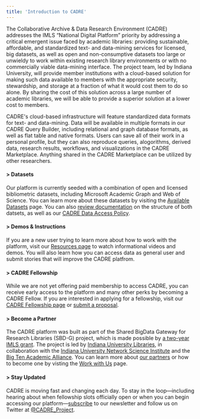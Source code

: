 ```yaml
---
title: 'Introduction to CADRE'
---
```


The Collaborative Archive & Data Research Environment (CADRE) addresses the IMLS “National Digital Platform” priority by addressing a critical emergent issue faced by academic libraries: providing sustainable, affordable, and standardized text- and data-mining services for licensed, big datasets, as well as open and non-consumptive datasets too large or unwieldy to work within existing research library environments or with no commercially viable data-mining interface. The project team, led by Indiana University, will provide member institutions with a cloud-based solution for making such data available to members with the appropriate security, stewardship, and storage at a fraction of what it would cost them to do so alone. By sharing the cost of this solution across a large number of academic libraries, we will be able to provide a superior solution at a lower cost to members. 

CADRE's cloud-based infrastructure will feature standardized data formats for text- and data-mining. Data will be available in multiple formats in our CADRE Query Builder, including relational and graph database formats, as well as flat table and native formats. Users can save all of their work in a personal profile, but they can also reproduce queries, alogorithms, derived data, research results, workflows, and visualizations in the CADRE Marketplace. Anything shared in the CADRE Marketplace can be utilized by other researchers.

#### > Datasets ##### 
Our platform is currently seeded with a combination of open and licensed bibliometric datasets, including Microsoft Academic Graph and Web of Science. You can learn more about these datasets by visiting the [Available Datasets](https://cadre.iu.edu/about-cadre/available-datasets) page. You can also [review documentation](https://cadre.iu.edu/resources/documentation) on the structure of both datsets, as well as our [CADRE Data Access Policy](https://cadre.iu.edu/resources/data-access-policy).

#### > Demos & Instructions ####
If you are a new user trying to learn more about how to work with the platform, visit our [Resources page](https://cadre.iu.edu/resources) to watch informational videos and demos. You will also learn how you can access data as general user and submit stories that will improve the CADRE platfrom.

#### > CADRE Fellowship ####
While we are not yet offering paid membership to access CADRE, you can receive early access to the platform and many other perks by becoming a CADRE Fellow. If you are interested in applying for a fellowship, visit our [CADRE Fellowship page](https://cadre.iu.edu/work-with-us/cadre-fellowship) or [submit a proposal](https://iuni.iu.edu/resources/cadre/fellowship-proposal-form). 

#### > Become a Partner ####
The CADRE platform was built as part of the Shared BigData Gateway for Research Libraries (SBD-G) project, which is made possible by [a two-year IMLS grant](https://www.imls.gov/grants/awarded/lg-70-18-0202-18). The project is led by [Indiana University Libraries](https://libraries.indiana.edu/), in collaboration with the [Indiana University Network Science Institute](https://iuni.iu.edu/) and the [Big Ten Academic Alliance](http://www.btaa.org/). You can learn more about [our partners](https://cadre.iu.edu/work-with-us) or how to become one by visting the [Work with Us](https://cadre.iu.edu/work-with-us) page. 

#### > Stay Updated #####
CADRE is moving fast and changing each day. To stay in the loop&mdash;including hearing about when fellowship slots officially open or when you can begin accessing our platform&mdash;[subscribe](https://cadre.iu.edu/news-and-events) to our newsletter and follow us on Twitter at [@CADRE_Project](https://twitter.com/CADRE_Project). 